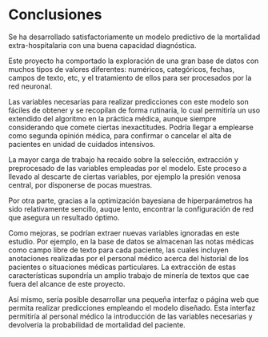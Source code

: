 # Conclusiones

Se ha desarrollado satisfactoriamente un modelo predictivo de la mortalidad extra-hospitalaria con una buena capacidad diagnóstica. 

Este proyecto ha comportado la exploración de una gran base de datos con muchos tipos de valores diferentes: numéricos, categóricos, fechas, campos de texto, etc, y el tratamiento de ellos para ser procesados por la red neuronal.

Las variables necesarias para realizar predicciones con este modelo son fáciles de obtener y se recopilan de forma rutinaria, lo cual permitiría un uso extendido del algoritmo en la práctica médica, aunque siempre considerando que comete ciertas inexactitudes. Podría llegar a emplearse como segunda opinión médica, para confirmar o cancelar el alta de pacientes en unidad de cuidados intensivos. 

La mayor carga de trabajo ha recaído sobre la selección, extracción y preprocesado de las variables empleadas por el modelo. Este proceso a llevado al descarte de ciertas variables, por ejemplo la presión venosa central, por disponerse de pocas muestras.

Por otra parte, gracias a la optimización bayesiana de hiperparámetros ha sido relativamente sencillo, auque lento, encontrar la configuración de red que asegura un resultado óptimo. 

Como mejoras, se podrían extraer nuevas variables ignoradas en este estudio. Por ejemplo, en la base de datos se almacenan las notas médicas como campo libre de texto para cada paciente, las cuales incluyen anotaciones realizadas por el personal médico acerca del historial de los pacientes o situaciones médicas particulares. La extracción de estas características supondría un amplio trabajo de minería de textos que cae fuera del alcance de este proyecto.

Así mismo, sería posible desarrollar una pequeña interfaz o página web que permita realizar predicciones empleando el modelo diseñado. Esta interfaz permitiría al personal médico la introducción de las variables necesarias y devolvería la probabilidad de mortalidad del paciente. 

